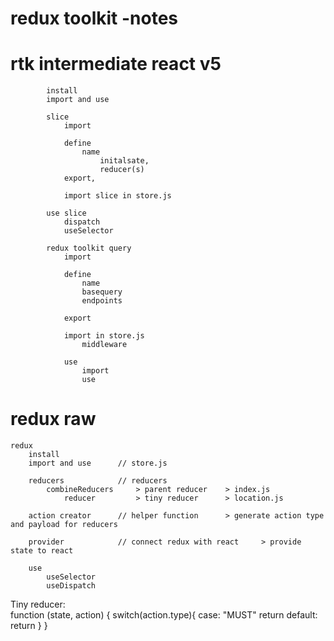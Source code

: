 # redux toolkit -notes

# rtk intermediate react v5
            
            install
            import and use 

            slice 
                import 

                define
                    name 
                        initalsate, 
                        reducer(s)
                export, 
                
                import slice in store.js

            use slice 
                dispatch 
                useSelector
            
            redux toolkit query 
                import 

                define 
                    name 
                    basequery
                    endpoints
                
                export 

                import in store.js 
                    middleware

                use 
                    import 
                    use



# redux raw 

    redux 
        install 
        import and use      // store.js 

        reducers            // reducers 
            combineReducers     > parent reducer    > index.js 
                reducer         > tiny reducer      > location.js 

        action creator      // helper function      > generate action type and payload for reducers

        provider            // connect redux with react     > provide state to react 

        use 
            useSelector 
            useDispatch


                
                                
                                
                                
                                
Tiny reducer:    
function (state, action) {
    switch(action.type){
        case: "MUST"
            return 
        default: 
            return 
    }
}